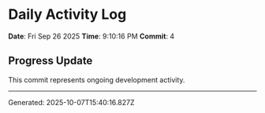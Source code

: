# Daily Activity Log

**Date**: Fri Sep 26 2025
**Time**: 9:10:16 PM
**Commit**: 4

## Progress Update

This commit represents ongoing development activity.

---
Generated: 2025-10-07T15:40:16.827Z
